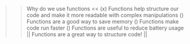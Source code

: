 >> Why do we use functions <<
(x) Functions help structure our code and make it more readable with complex manipulations
() Functions are a good way to save memory
() Functions make code run faster
() Functions are useful to reduce battery usage
|| Functions are a great way to structure code!  ||
